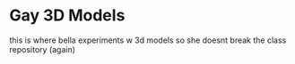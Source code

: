 # Gay 3D Models
 this is where bella experiments w 3d models so she doesnt break the class repository (again)
